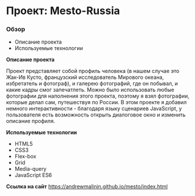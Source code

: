 # Проект: Mesto-Russia

### Обзор
* Описание проекта
* Используемые технологии


**Описание проекта**

Проект представляет собой профиль человека (в нашем случае это Жак-Ив Кусто, французский исследователь Мирового океана, избретатель и фотограф),
и галерею фотографий, где он побывал, и какие кадры смог запечатлеть. Можно было использовать любые фотографии для наполнения этого проекта,
поэтому я взял фотографии, которые делал сам, путешествуя по России. В этом проекте я добавил немного интерактивности - благодаря языку сценариев
JavaScript, у пользователя есть возможность открыть диалоговое окно и изменить описание профиля.

**Используемые технологии**
* HTML5
* CSS3
* Flex-box
* Grid
* Media-query
* JavaScript ES6

**Ссылка на сайт**
https://andrewmalinin.github.io/mesto/index.html